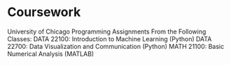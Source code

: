 # Coursework
University of Chicago Programming Assignments From the Following Classes:
DATA 22100: Introduction to Machine Learning (Python)
DATA 22700: Data Visualization and Communication (Python)
MATH 21100: Basic Numerical Analysis (MATLAB)
